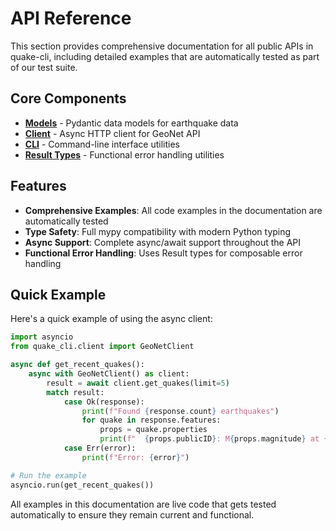 # API Reference

This section provides comprehensive documentation for all public APIs in quake-cli, including detailed examples that are automatically tested as part of our test suite.

## Core Components

- **[Models](models.md)** - Pydantic data models for earthquake data
- **[Client](client.md)** - Async HTTP client for GeoNet API
- **[CLI](cli.md)** - Command-line interface utilities
- **[Result Types](result.md)** - Functional error handling utilities

## Features

- **Comprehensive Examples**: All code examples in the documentation are automatically tested
- **Type Safety**: Full mypy compatibility with modern Python typing
- **Async Support**: Complete async/await support throughout the API
- **Functional Error Handling**: Uses Result types for composable error handling

## Quick Example

Here's a quick example of using the async client:

```python
import asyncio
from quake_cli.client import GeoNetClient

async def get_recent_quakes():
    async with GeoNetClient() as client:
        result = await client.get_quakes(limit=5)
        match result:
            case Ok(response):
                print(f"Found {response.count} earthquakes")
                for quake in response.features:
                    props = quake.properties
                    print(f"  {props.publicID}: M{props.magnitude} at {props.locality}")
            case Err(error):
                print(f"Error: {error}")

# Run the example
asyncio.run(get_recent_quakes())
```

All examples in this documentation are live code that gets tested automatically to ensure they remain current and functional.